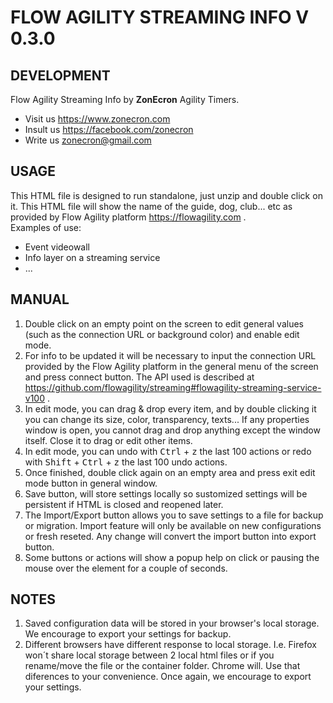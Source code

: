 # FLOW AGILITY STREAMING INFO V 0.3.0

## DEVELOPMENT
Flow Agility Streaming Info by **ZonEcron** Agility Timers. 
 - Visit us https://www.zonecron.com
 - Insult us https://facebook.com/zonecron
 - Write us zonecron@gmail.com

## USAGE
This HTML file is designed to run standalone, just unzip and double click on it. This HTML file will show the name of the guide, dog, club... etc as provided by Flow Agility platform https://flowagility.com .  
Examples of use:
 - Event videowall
 - Info layer on a streaming service
 - ...

## MANUAL
 1. Double click on an empty point on the screen to edit general values ​​(such as the connection URL or background color) and enable edit mode.
 2. For info to be updated it will be necessary to input the connection URL provided by the Flow Agility platform in the general menu of the screen and press connect button. The API used is described at https://github.com/flowagility/streaming#flowagility-streaming-service-v100 .
 3. In edit mode, you can drag & drop every item, and by double clicking it you can change its size, color, transparency, texts... If any properties window is open, you cannot drag and drop anything except the window itself. Close it to drag or edit other items.
 4. In edit mode, you can undo with <kbd>Ctrl</kbd> + <kbd>z</kbd> the last 100 actions or redo with <kbd>Shift</kbd> + <kbd>Ctrl</kbd> + <kbd>z</kbd> the last 100 undo actions.
 5. Once finished, double click again on an empty area and press exit edit mode button in general window.
 6. Save button, will store settings locally so sustomized settings will be persistent if HTML is closed and reopened later.
 7. The Import/Export button allows you to save settings to a file for backup or migration. Import feature will only be available on new configurations or fresh reseted. Any change will convert the import button into export button.
 8. Some buttons or actions will show a popup help on click or pausing the mouse over the element for a couple of seconds.

## NOTES
 1. Saved configuration data will be stored in your browser's local storage. We encourage to export your settings for backup.
 2. Different browsers have different response to local storage. I.e. Firefox won´t share local storage between 2 local html files or if you rename/move the file or the container folder. Chrome will. Use that diferences to your convenience. Once again, we encourage to export your settings.

